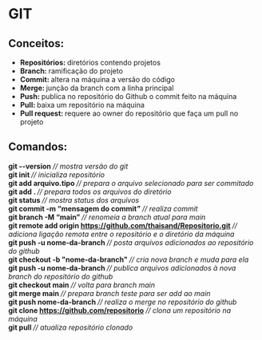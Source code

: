 # GIT 
## Conceitos:
- <b> Repositórios: </b> diretórios contendo projetos  
- <b> Branch: </b> ramificação do projeto 
- <b> Commit: </b> altera na máquina a versão do código  
- <b> Merge: </b> junção da branch com a linha principal 
- <b> Push: </b> publica no repositório do Github o commit feito na máquina
- <b> Pull: </b> baixa um repositório na máquina 
- <b> Pull request: </b> requere ao owner do repositório que faça um pull no projeto

## Comandos: 
<b> git --version </b>                                                    <i> // mostra versão do git  </i> <br>
<b> git init </b>                                                         <i> // inicializa repositório </i> <br>
<b> git add arquivo.tipo </b>                                             <i> // prepara o arquivo selecionado para ser commitado </i> <br>
<b> git add . </b>                                                        <i> // prepara todos os arquivos do diretório </i> <br>
<b> git status </b>                                                       <i> // mostra status dos arquivos </i> <br>
<b> git commit -m “mensagem do commit” </b>                               <i> // realiza commit </i> <br>
<b> git branch -M “main” </b>                                             <i> // renomeia a branch atual para main </i> <br>
<b> git remote add origin https://github.com/thaisand/Repositorio.git </b><i> // adiciona ligação remota entre o repositório e o diretório da máquina </i><br>
<b> git push -u nome-da-branch </b>                                       <i> // posta arquivos adicionados ao repositório do github </i> <br>
<b> git checkout -b "nome-da-branch"  </b>                                <i> // cria nova branch e muda para  ela </i> <br>
<b> git push -u nome-da-branch  </b>                                      <i> // publica arquivos adicionados à nova branch do repositório do github </i>   
<b> git checkout main </b>                                                <i> // volta para branch main </i> <br>
<b> git merge main     </b>                                               <i> // prepara branch teste para ser add ao main </i> <br>
<b> git push nome-da-branch    </b>                                       <i> // realiza o merge no repositório do github </i> <br>
<b> git clone https://github.com/repositorio  </b>                       <i> // clona um repositório na máquina </i> <br>
<b> git pull   </b>                                                       <i> // atualiza repositório clonado </i> <br>
